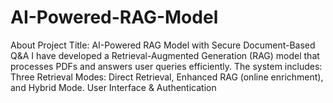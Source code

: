 # AI-Powered-RAG-Model
About Project Title: AI-Powered RAG Model with Secure Document-Based Q&amp;A I have developed a Retrieval-Augmented Generation (RAG) model that processes PDFs and answers user queries efficiently. The system includes: Three Retrieval Modes: Direct Retrieval, Enhanced RAG (online enrichment), and Hybrid Mode. User Interface &amp; Authentication

